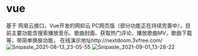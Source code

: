 
# vue
基于 网易云接口，Vue开发的网抑云 PC网页版（部分功能正在持续完善中），目前主要功能含搜索播放音乐、歌曲封面、获取热门评论、播放歌曲MV，歌曲下载等，带简单换肤功能，
在线演示地址http://nextdoom.3vfree.com/
![Snipaste_2021-08-13_23-05-55](https://user-images.githubusercontent.com/86151888/129379375-f9b36f44-e780-493e-8ec6-1d26d5edba7c.png)
![Snipaste_2021-09-01_13-28-22](https://user-images.githubusercontent.com/86151888/131616868-405ff69f-967a-4d62-a306-0935204acf23.png)
